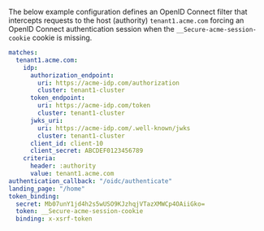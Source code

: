 The below example configuration defines an OpenID Connect filter that
intercepts requests to the host (authority) `tenant1.acme.com` forcing an
OpenID Connect authentication session when the `__Secure-acme-session-cookie`
cookie is missing.

```yaml
matches:
  tenant1.acme.com:
    idp:
      authorization_endpoint:
        uri: https://acme-idp.com/authorization
        cluster: tenant1-cluster
      token_endpoint:
        uri: https://acme-idp.com/token
        cluster: tenant1-cluster
      jwks_uri:
        uri: https://acme-idp.com/.well-known/jwks
        cluster: tenant1-cluster
      client_id: client-10
      client_secret: ABCDEF0123456789
    criteria:
      header: :authority
      value: tenant1.acme.com
authentication_callback: "/oidc/authenticate"
landing_page: "/home"
token_binding:
  secret: Mb07unY1jd4h2s5wUSO9KJzhqjVTazXMWCp4OAiiGko=
  token: __Secure-acme-session-cookie
  binding: x-xsrf-token
```